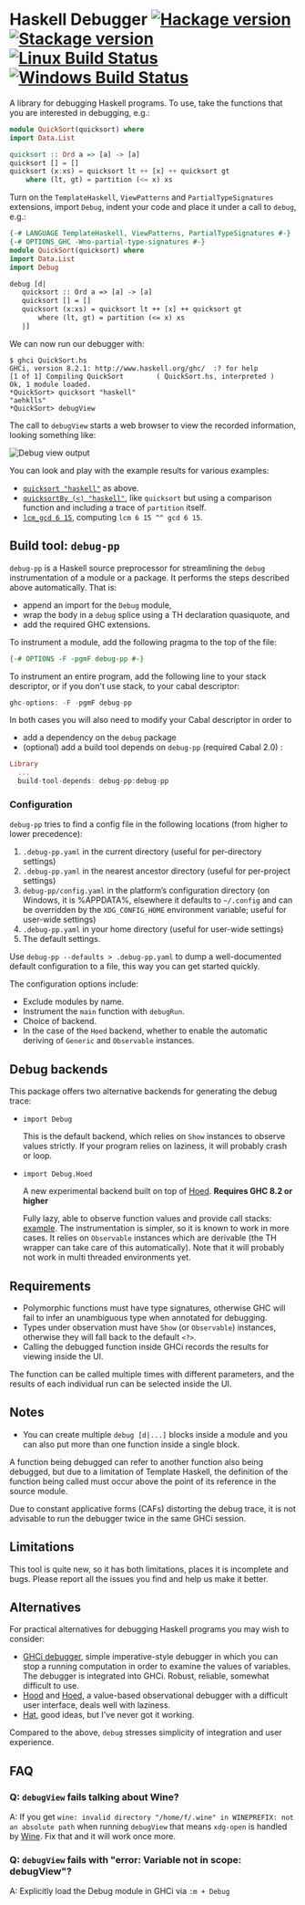# Haskell Debugger [![Hackage version](https://img.shields.io/hackage/v/debug.svg?label=Hackage)](https://hackage.haskell.org/package/debug) [![Stackage version](https://www.stackage.org/package/debug/badge/lts?label=Stackage)](https://www.stackage.org/package/debug) [![Linux Build Status](https://img.shields.io/travis/ndmitchell/debug.svg?label=Linux%20build)](https://travis-ci.org/ndmitchell/debug) [![Windows Build Status](https://img.shields.io/appveyor/ci/ndmitchell/debug.svg?label=Windows%20build)](https://ci.appveyor.com/project/ndmitchell/debug)

A library for debugging Haskell programs. To use, take the functions that you are interested in debugging, e.g.:

```haskell
module QuickSort(quicksort) where
import Data.List

quicksort :: Ord a => [a] -> [a]
quicksort [] = []
quicksort (x:xs) = quicksort lt ++ [x] ++ quicksort gt
    where (lt, gt) = partition (<= x) xs
```

Turn on the `TemplateHaskell`, `ViewPatterns` and `PartialTypeSignatures` extensions, import `Debug`, indent your code and place it under a call to `debug`, e.g.:

```haskell
{-# LANGUAGE TemplateHaskell, ViewPatterns, PartialTypeSignatures #-}
{-# OPTIONS_GHC -Wno-partial-type-signatures #-}
module QuickSort(quicksort) where
import Data.List
import Debug

debug [d|
   quicksort :: Ord a => [a] -> [a]
   quicksort [] = []
   quicksort (x:xs) = quicksort lt ++ [x] ++ quicksort gt
       where (lt, gt) = partition (<= x) xs
   |]
```

We can now run our debugger with:

```console
$ ghci QuickSort.hs
GHCi, version 8.2.1: http://www.haskell.org/ghc/  :? for help
[1 of 1] Compiling QuickSort        ( QuickSort.hs, interpreted )
Ok, 1 module loaded.
*QuickSort> quicksort "haskell"
"aehklls"
*QuickSort> debugView
```

The call to `debugView` starts a web browser to view the recorded information, looking something like:

![Debug view output](debug.png)

You can look and play with the example results for various examples:

* [`quicksort "haskell"`](https://ci.appveyor.com/api/projects/ndmitchell/debug/artifacts/output/quicksort.html) as above.
* [`quicksortBy (<) "haskell"`](https://ci.appveyor.com/api/projects/ndmitchell/debug/artifacts/output/quicksortBy.html), like `quicksort` but using a comparison function and including a trace of `partition` itself.
* [`lcm_gcd 6 15`](https://ci.appveyor.com/api/projects/ndmitchell/debug/artifacts/output/lcm_gcd.html), computing `lcm 6 15 ^^ gcd 6 15`.

## Build tool: `debug-pp`

`debug-pp` is a Haskell source preprocessor for streamlining the `debug` instrumentation of a module or a package. It performs the steps described above automatically. That is:

* append an import for the `Debug` module,
* wrap the body in a `debug` splice using a TH declaration quasiquote, and
* add the required GHC extensions.

To instrument a module, add the following pragma to the top of the file:

```haskell
{-# OPTIONS -F -pgmF debug-pp #-}
```

To instrument an entire program, add the following line to your stack descriptor, or if you don't use stack, to your cabal descriptor:

```haskell
ghc-options: -F -pgmF debug-pp
```

In both cases you will also need to modify your Cabal descriptor in order to

* add a dependency on the `debug` package
* (optional) add a build tool depends on `debug-pp` (required Cabal 2.0) :

```haskell
Library
  ...
  build-tool-depends: debug-pp:debug-pp
```

### Configuration

`debug-pp` tries to find a config file in the following locations (from higher to lower precedence):

1. `.debug-pp.yaml` in the current directory (useful for per-directory
   settings)
2. `.debug-pp.yaml` in the nearest ancestor directory (useful for
   per-project settings)
3. `debug-pp/config.yaml` in the platform’s configuration directory
   (on Windows, it is %APPDATA%, elsewhere it defaults to `~/.config` and
   can be overridden by the `XDG_CONFIG_HOME` environment variable;
   useful for user-wide settings)
4. `.debug-pp.yaml` in your home directory (useful for user-wide
   settings)
5. The default settings.

Use `debug-pp --defaults > .debug-pp.yaml` to dump a
well-documented default configuration to a file, this way you can get started
quickly.

The configuration options include:

* Exclude modules by name.
* Instrument the `main` function with `debugRun`.
* Choice of backend.
* In the case of the `Hoed` backend, whether to enable the automatic deriving of `Generic` and `Observable` instances.

## Debug backends

This package offers two alternative backends for generating the debug trace:

* `import Debug`

   This is the default backend, which relies on `Show` instances to observe values strictly. If your program relies on laziness, it will probably crash or loop.

* `import Debug.Hoed`

   A new experimental backend built on top of [Hoed](https://github.com/MaartenFaddegon/Hoed/pulls). **Requires GHC 8.2 or higher**

   Fully lazy, able to observe function values and provide call stacks: [example](https://rawgit.com/pepeiborra/debug-hoed/master/example/quicksort.html). The instrumentation is simpler, so it is known to work in more cases. It relies on `Observable` instances  which are derivable (the TH wrapper can take care of this automatically). Note that it will probably not work in multi threaded environments yet.

## Requirements

* Polymorphic functions must have type signatures, otherwise GHC will fail to infer an unambiguous type when annotated for debugging.
* Types under observation must have `Show` (or `Observable`) instances, otherwise they will fall back to the default `<?>`.
* Calling the debugged function inside GHCi records the results for viewing inside the UI.

The function can be called multiple times with different parameters, and the results of each
individual run can be selected inside the UI.

## Notes

* You can create multiple `debug [d|...]` blocks inside a module and you can also put more than one function inside a single block.

A function being debugged can refer to another function also being debugged, but due to a limitation
of Template Haskell, the definition of the function being called must occur above the point of its
reference in the source module.

Due to constant applicative forms (CAFs) distorting the debug trace, it is not advisable to run the debugger twice in the same GHCi session.

## Limitations

This tool is quite new, so it has both limitations, places it is incomplete and bugs. Please report all the issues you find and help us make it better.

## Alternatives

For practical alternatives for debugging Haskell programs you may wish to consider:

* [GHCi debugger](https://downloads.haskell.org/~ghc/latest/docs/html/users_guide/ghci.html#the-ghci-debugger), simple imperative-style debugger in which you can stop a running computation in order to examine the values of variables. The debugger is integrated into GHCi. Robust, reliable, somewhat difficult to use.
* [Hood](https://hackage.haskell.org/package/hood) and [Hoed](https://hackage.haskell.org/package/Hoed), a value-based observational debugger with a difficult user interface, deals well with laziness.
* [Hat](https://hackage.haskell.org/package/hat), good ideas, but I've never got it working.

Compared to the above, `debug` stresses simplicity of integration and user experience.

## FAQ

### Q: `debugView` fails talking about Wine?

A: If you get `wine: invalid directory "/home/f/.wine" in WINEPREFIX: not an absolute path` when running `debugView` that means `xdg-open` is handled by [Wine](https://www.winehq.org/). Fix that and it will work once more.

### Q: `debugView` fails with "error: Variable not in scope: debugView"?

A: Explicitly load the Debug module in GHCi via `:m + Debug`
